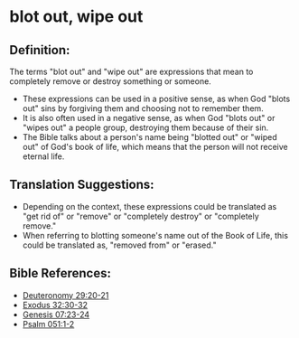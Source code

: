 # blot out, wipe out #

## Definition: ##

The terms "blot out" and "wipe out" are expressions that mean to completely remove or destroy something or someone.

* These expressions can be used in a positive sense, as when God "blots out" sins by forgiving them and choosing not to remember them.
* It is also often used in a negative sense, as when God "blots out" or "wipes out" a people group, destroying them because of their sin.
* The Bible talks about a person's name being "blotted out" or "wiped out" of God's book of life, which means that the person will not receive eternal life.

## Translation Suggestions: ##

* Depending on the context, these expressions could be translated as "get rid of" or "remove" or "completely destroy" or "completely remove."
* When referring to blotting someone's name out of the Book of Life, this could be translated as, "removed from" or "erased."

## Bible References: ##

* [Deuteronomy 29:20-21](en/tn/deu/help/29/20)
* [Exodus 32:30-32](en/tn/exo/help/32/30)
* [Genesis 07:23-24](en/tn/gen/help/07/23)
* [Psalm 051:1-2](en/tn/psa/help/51/01)